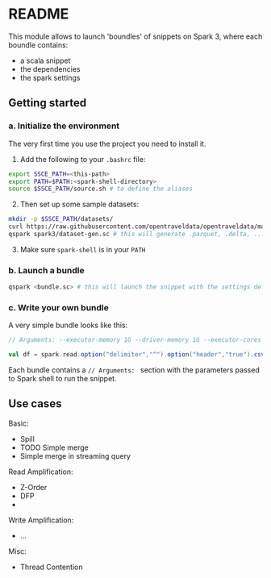 # README

This module allows to launch 'boundles' of snippets on Spark 3, where each boundle contains:

- a scala snippet
- the dependencies
- the spark settings

## Getting started


### a. Initialize the environment

The very first time you use the project you need to install it. 

1. Add the following to your `.bashrc` file: 

```bash
export SSCE_PATH=<this-path>
export PATH=$PATH:<spark-shell-directory>
source $SSCE_PATH/source.sh # to define the aliases
```

2. Then set up some sample datasets:

```bash
mkdir -p $SSCE_PATH/datasets/
curl https://raw.githubusercontent.com/opentraveldata/opentraveldata/master/opentraveldata/optd_por_public_all.csv > datasets/optd_por_public_all.csv
qspark spark3/dataset-gen.sc # this will generate .parquet, .delta, ... datasets
```

3. Make sure `spark-shell` is in your `PATH`

### b. Launch a bundle

```bash
qspark <bundle.sc> # this will launch the snippet with the settings defined after '// Arguments: ' prefixed line
```

### c. Write your own bundle

A very simple bundle looks like this:

```scala
// Arguments: --executor-memory 1G --driver-memory 1G --executor-cores 1 --master local[6] --conf spark.sql.adaptive.enabled=false

val df = spark.read.option("delimiter","^").option("header","true").csv("datasets/optd_por_public_all.csv")

```

Each bundle contains a `// Arguments: ` section with the parameters passed to Spark shell to run the snippet.

## Use cases

Basic:
- Spill
- TODO Simple merge
- Simple merge in streaming query

Read Amplification:
- Z-Order
- DFP
- 

Write Amplification:
- ...

Misc:
- Thread Contention
